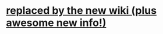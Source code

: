 # [replaced by the new wiki (plus awesome new info!)](https://github.com/libgdx/libgdx/wiki/Using-libgdx-with-other-jvm-languages) #